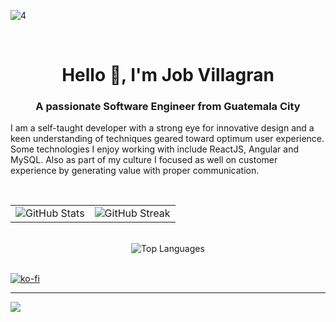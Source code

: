 ![4](https://github.com/user-attachments/assets/19165586-2866-486a-a8c5-5505fdc7b499)

<br>
<h1 align="center">Hello 👋, I'm Job Villagran</h1>
<h3 align="center">A passionate Software Engineer from Guatemala City</h3>


I am a self-taught developer with a strong eye for innovative design and a keen understanding of techniques geared toward optimum user experience. Some technologies I enjoy working with include ReactJS, Angular and MySQL. Also as part of my culture I focused as well on customer experience by generating value with proper communication.

<br>

<div align="center">
  <table>
    <tr>
      <td>
        <img src="https://github-readme-stats.vercel.app/api?username=JobVillagran&theme=dark&hide_border=false&include_all_commits=false&count_private=false" alt="GitHub Stats" />
      </td>
      <td>
        <img src="https://nirzak-streak-stats.vercel.app/?user=JobVillagran&theme=dark&hide_border=false" alt="GitHub Streak" />
      </td>
    </tr>
  </table>
  <br/>
  <img src="https://github-readme-stats.vercel.app/api/top-langs/?username=JobVillagran&theme=dark&hide_border=false&include_all_commits=false&count_private=false&layout=compact" alt="Top Languages" />
</div>

<br>

[![ko-fi](https://ko-fi.com/img/githubbutton_sm.svg)](https://ko-fi.com/Y8Y07YC7W)



---
[![](https://visitcount.itsvg.in/api?id=JobVillagran&icon=1&color=0)](https://visitcount.itsvg.in)

<!-- Proudly created with GPRM ( https://gprm.itsvg.in ) -->


</body>
